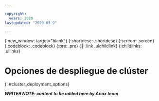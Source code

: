 ```yaml
---

copyright:
  years: 2020
lastupdated: "2020-05-9"

---
```


{:new_window: target="blank"}
{:shortdesc: .shortdesc}
{:screen: .screen}
{:codeblock: .codeblock}
{:pre: .pre}
{:child: .link .ulchildlink}
{:childlinks: .ullinks}

# Opciones de despliegue de clúster
{: #cluster_deployment_options}

***WRITER NOTE: content to be added here by Anax team***
